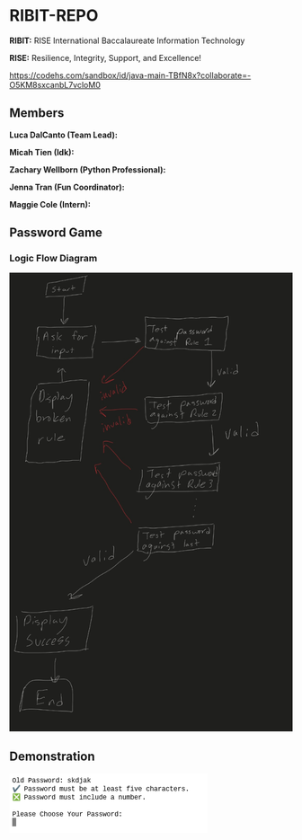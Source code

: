 # RIBIT-REPO

**RIBIT:** RISE International Baccalaureate Information Technology

**RISE:** Resilience, Integrity, Support, and Excellence!

https://codehs.com/sandbox/id/java-main-TBfN8x?collaborate=-O5KM8sxcanbL7vcloM0

## Members

**Luca DalCanto (Team Lead):**

**Micah Tien (Idk):**

**Zachary Wellborn (Python Professional):**

**Jenna Tran (Fun Coordinator):**

**Maggie Cole (Intern):**

## Password Game

### Logic Flow Diagram

![Demonstration](https://github.com/Luca-Skyline/RIBIT-REPO/blob/main/images/IMG_0042.jpeg?raw=true)

## Demonstration

![Demonstration](https://github.com/Luca-Skyline/RIBIT-REPO/blob/main/images/demonstration.png?raw=true)


